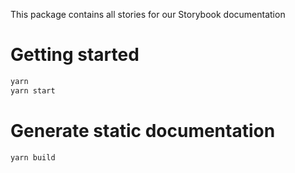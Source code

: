 This package contains all stories for our Storybook documentation

# Getting started

```sh
yarn
yarn start
```

# Generate static documentation

```sh
yarn build
```
